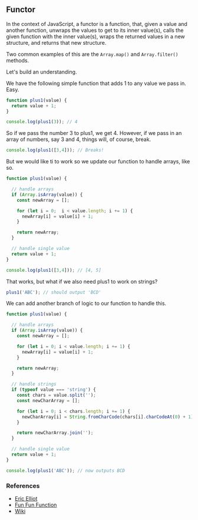 
## Functor

In the context of JavaScript, a functor is a function, that, given a value and another function, unwraps the values to get to its inner value(s), calls the given function with the inner value(s), wraps the returned values in a new structure, and returns that new structure.

Two common examples of this are the `Array.map()` and `Array.filter()` methods.

Let's build an understanding.

We have the following simple function that adds 1 to any value we pass in. Easy.

```javascript
function plus1(value) {  
  return value + 1;
}

console.log(plus1(3)); // 4
```

So if we pass the number 3 to plus1, we get 4. However, if we pass in an array of numbers, say 3 and 4, things will, of course, break.

```javascript
console.log(plus1([3,4])); // Breaks!
```

But we would like ti to work so we update our function to handle arrays, like so.

```javascript
function plus1(value) {

  // handle arrays
  if (Array.isArray(value)) {
    const newArray = [];

    for (let i = 0;  i < value.length; i += 1) {
      newArray[i] = value[i] + 1;
    }

    return newArray;
  }

  // handle single value
  return value + 1;
}

console.log(plus1([3,4])); // [4, 5]
```

That works, but what if we also need plus1 to work on strings?

```javascript
plus1('ABC'); // should output 'BCD'
```

We can add another branch of logic to our function to handle this.

```javascript
function plus1(value) {

  // handle arrays
  if (Array.isArray(value)) {
    const newArray = [];

    for (let i = 0; i < value.length; i += 1) {
      newArray[i] = value[i] + 1;
    }

    return newArray;
  }

  // handle strings
  if (typeof value === 'string') {
    const chars = value.split('');
    const newCharArray = [];

    for (let i = 0; i < chars.length; i += 1) {
      newCharArray[i] = String.fromCharCode(chars[i].charCodeAt(0) + 1);
    }

    return newCharArray.join('');
  }

  // handle single value
  return value + 1;
}

console.log(plus1('ABC')); // now outputs BCD
```

### References

- [Eric Elliot](https://medium.com/javascript-scene/functors-categories-61e031bac53f#.efshrxr1q)
- [Fun Fun Function](https://www.youtube.com/watch?v=YLIH8TKbAh4)
- [Wiki](https://en.wikipedia.org/wiki/Functor)
